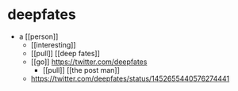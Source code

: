 # deepfates

- a [[person]]
  - [[interesting]]
  - [[pull]] [[deep fates]]
  - [[go]] https://twitter.com/deepfates
    - [[pull]] [[the post man]]
  - https://twitter.com/deepfates/status/1452655440576274441


